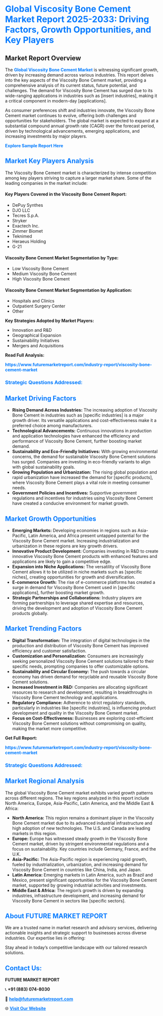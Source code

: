 <h1 style="color: #007BFF;">Global Viscosity Bone Cement Market Report 2025-2033: Driving Factors, Growth Opportunities, and Key Players</h1>

<section id="overview">
<h2>Market Report Overview</h2>
<p>The <a href="https://www.futuremarketreport.com/industry-report/viscosity-bone-cement-market" style="color: #007BFF; text-decoration: none;"><strong>Global Viscosity Bone Cement Market</strong></a> is witnessing significant growth, driven by increasing demand across various industries. This report delves into the key aspects of the Viscosity Bone Cement market, providing a comprehensive analysis of its current status, future potential, and challenges. The demand for Viscosity Bone Cement has surged due to its wide-ranging applications in industries such as [insert industries], making it a critical component in modern-day [applications].</p>
<p>As consumer preferences shift and industries innovate, the Viscosity Bone Cement market continues to evolve, offering both challenges and opportunities for stakeholders. The global market is expected to expand at a substantial compound annual growth rate (CAGR) over the forecast period, driven by technological advancements, emerging applications, and increasing investments by major players.</p>
</section>

<section id="overview">
<p><a href="https://www.futuremarketreport.com/request-sample/reportId=77876" style="color: #007BFF; text-decoration: none;"><strong>Explore Sample Report Here</strong></a></p>
</section>

<section id="key-players">
<h2 style="color: #007BFF;">Market Key Players Analysis</h2>
<p>The Viscosity Bone Cement market is characterized by intense competition among key players striving to capture a larger market share. Some of the leading companies in the market include:</p>
<h4>Key Players Covered in the Viscosity Bone Cement Report:</h4>
<ul><li>DePuy Synthes</li><li>DJO LLC</li><li>Tecres S.p.A.</li><li>Stryker</li><li>Exactech Inc.</li><li>Zimmer Biomet</li><li>Teknimed</li><li>Heraeus Holding</li><li>G-21</li></ul>
<h4>Viscosity Bone Cement Market Segmentation by Type:</h4>
<ul><li>Low Viscosity Bone Cement</li><li>Medium Viscosity Bone Cement</li><li>High Viscosity Bone Cement</li></ul>

<h4>Viscosity Bone Cement Market Segmentation by Application:</h4>
<ul><li>Hospitals and Clinics</li><li>Outpatient Surgery Center</li><li>Other</li></ul>
<p><strong>Key Strategies Adopted by Market Players:</strong></p>
<ul>
<li>Innovation and R&D</li>
<li>Geographical Expansion</li>
<li>Sustainability Initiatives</li>
<li>Mergers and Acquisitions</li>
</ul>
</section>

<section>
<p><strong>Read Full Analysis: </strong></p><a href="https://www.futuremarketreport.com/industry-report/viscosity-bone-cement-market" style="color: #007BFF; text-decoration: none;"><strong>https://www.futuremarketreport.com/industry-report/viscosity-bone-cement-market</strong></a>
<h3 style="color: #007BFF;">Strategic Questions Addressed:</h3>
</section>

<section id="driving-factors">
<h2 style="color: #007BFF;">Market Driving Factors</h2>
<ul>
<li><strong>Rising Demand Across Industries:</strong> The increasing adoption of Viscosity Bone Cement in industries such as [specific industries] is a major growth driver. Its versatile applications and cost-effectiveness make it a preferred choice among manufacturers.</li>
<li><strong>Technological Advancements:</strong> Continuous innovations in production and application technologies have enhanced the efficiency and performance of Viscosity Bone Cement, further boosting market demand.</li>
<li><strong>Sustainability and Eco-Friendly Initiatives:</strong> With growing environmental concerns, the demand for sustainable Viscosity Bone Cement solutions has surged. Companies are investing in eco-friendly variants to align with global sustainability goals.</li>
<li><strong>Growing Population and Urbanization:</strong> The rising global population and rapid urbanization have increased the demand for [specific products], where Viscosity Bone Cement plays a vital role in meeting consumer needs.</li>
<li><strong>Government Policies and Incentives:</strong> Supportive government regulations and incentives for industries using Viscosity Bone Cement have created a conducive environment for market growth.</li>
</ul>
</section>

<section id="growth-opportunities">
<h2 style="color: #007BFF;">Market Growth Opportunities</h2>
<ul>
<li><strong>Emerging Markets:</strong> Developing economies in regions such as Asia-Pacific, Latin America, and Africa present untapped potential for the Viscosity Bone Cement market. Increasing industrialization and urbanization in these regions are key growth drivers.</li>
<li><strong>Innovative Product Development:</strong> Companies investing in R&D to create innovative Viscosity Bone Cement products with enhanced features and applications are likely to gain a competitive edge.</li>
<li><strong>Expansion into Niche Applications:</strong> The versatility of Viscosity Bone Cement allows it to be utilized in niche markets such as [specific niches], creating opportunities for growth and diversification.</li>
<li><strong>E-commerce Growth:</strong> The rise of e-commerce platforms has created a surge in demand for Viscosity Bone Cement used in [specific applications], further boosting market growth.</li>
<li><strong>Strategic Partnerships and Collaborations:</strong> Industry players are forming partnerships to leverage shared expertise and resources, driving the development and adoption of Viscosity Bone Cement products globally.</li>
</ul>
</section>

<section id="trending-factors">
<h2 style="color: #007BFF;">Market Trending Factors</h2>
<ul>
<li><strong>Digital Transformation:</strong> The integration of digital technologies in the production and distribution of Viscosity Bone Cement has improved efficiency and customer satisfaction.</li>
<li><strong>Customization and Personalization:</strong> Consumers are increasingly seeking personalized Viscosity Bone Cement solutions tailored to their specific needs, prompting companies to offer customizable options.</li>
<li><strong>Sustainability and Circular Economy:</strong> The push towards a circular economy has driven demand for recyclable and reusable Viscosity Bone Cement solutions.</li>
<li><strong>Increased Investment in R&D:</strong> Companies are allocating significant resources to research and development, resulting in breakthroughs in Viscosity Bone Cement technology and applications.</li>
<li><strong>Regulatory Compliance:</strong> Adherence to strict regulatory standards, particularly in industries like [specific industries], is influencing product development and quality in the Viscosity Bone Cement market.</li>
<li><strong>Focus on Cost-Effectiveness:</strong> Businesses are exploring cost-efficient Viscosity Bone Cement solutions without compromising on quality, making the market more competitive.</li>
</ul>
</section>

<section>
<p><strong>Get Full Report: </strong></p><a href="https://www.futuremarketreport.com/industry-report/viscosity-bone-cement-market" style="color: #007BFF; text-decoration: none;"><strong>https://www.futuremarketreport.com/industry-report/viscosity-bone-cement-market</strong></a>
<h3 style="color: #007BFF;">Strategic Questions Addressed:</h3>
</section>


<section id="regional-analysis">
<h2 style="color: #007BFF;">Market Regional Analysis</h2>
<p>The global Viscosity Bone Cement market exhibits varied growth patterns across different regions. The key regions analyzed in this report include North America, Europe, Asia-Pacific, Latin America, and the Middle East & Africa:</p>
<ul>
<li><strong>North America:</strong> This region remains a dominant player in the Viscosity Bone Cement market due to its advanced industrial infrastructure and high adoption of new technologies. The U.S. and Canada are leading markets in this region.</li>
<li><strong>Europe:</strong> Europe has witnessed steady growth in the Viscosity Bone Cement market, driven by stringent environmental regulations and a focus on sustainability. Key countries include Germany, France, and the U.K.</li>
<li><strong>Asia-Pacific:</strong> The Asia-Pacific region is experiencing rapid growth, fueled by industrialization, urbanization, and increasing demand for Viscosity Bone Cement in countries like China, India, and Japan.</li>
<li><strong>Latin America:</strong> Emerging markets in Latin America, such as Brazil and Mexico, present significant opportunities for the Viscosity Bone Cement market, supported by growing industrial activities and investments.</li>
<li><strong>Middle East & Africa:</strong> The region’s growth is driven by expanding industries, infrastructure development, and increasing demand for Viscosity Bone Cement in sectors like [specific sectors].</li>
</ul>
</section>

<footer>
<h2 style="color: #007BFF;">About FUTURE MARKET REPORT</h2>
<p>We are a trusted name in market research and advisory services, delivering actionable insights and strategic support to businesses across diverse industries. Our expertise lies in offering:</p>

<p>Stay ahead in today’s competitive landscape with our tailored research solutions.</p>

<h2 style="color: #007BFF;">Contact Us:</h2>
<p><strong>FUTURE MARKET REPORT</strong></p>
<p>📞 <strong>+91 (883) 074-8030</strong></p>
<p>📧 <strong><a href="mailto:help@futuremarketreport.com" style="color: #007BFF;">help@futuremarketreport.com</a></strong></p>
<p>🌐 <strong><a href="https://www.futuremarketreport.com/" style="color: #007BFF;">Visit Our Website</a></strong></p>
</footer>